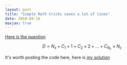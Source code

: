 ```yaml
---
layout: post
title: "Simple Math tricks saves a lot of lines"
date: 2018-04-16
maxjax: true
---
```


<a href="https://codejam.withgoogle.com/2018/challenges/00000000000000cb/dashboard">Here is the question</a>

$$ D =  N_{s} + C_{1} \times 1 +  C_{2} \times 2 + ...+ C_{N_{c}} \times N_{c} $$

It's worth posting the code here, here is 
<a href="https://gist.github.com/yinghuixia/add2de5f60d09b8f8dde9d7dfe51ea44">my solution</a>